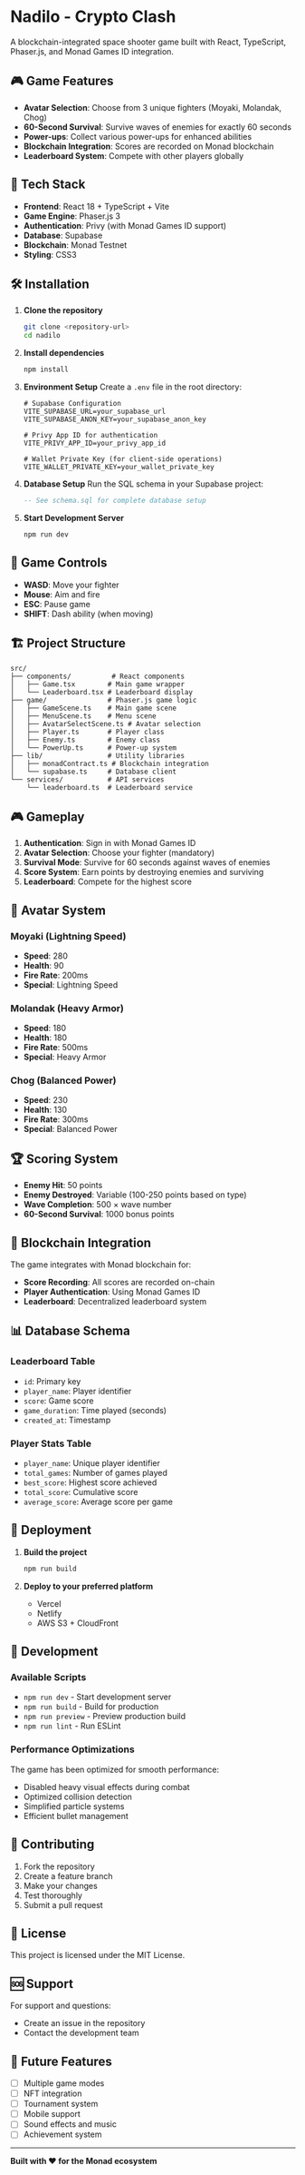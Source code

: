 # Nadilo - Crypto Clash

A blockchain-integrated space shooter game built with React, TypeScript, Phaser.js, and Monad Games ID integration.

## 🎮 Game Features

- **Avatar Selection**: Choose from 3 unique fighters (Moyaki, Molandak, Chog)
- **60-Second Survival**: Survive waves of enemies for exactly 60 seconds
- **Power-ups**: Collect various power-ups for enhanced abilities
- **Blockchain Integration**: Scores are recorded on Monad blockchain
- **Leaderboard System**: Compete with other players globally

## 🚀 Tech Stack

- **Frontend**: React 18 + TypeScript + Vite
- **Game Engine**: Phaser.js 3
- **Authentication**: Privy (with Monad Games ID support)
- **Database**: Supabase
- **Blockchain**: Monad Testnet
- **Styling**: CSS3

## 🛠️ Installation

1. **Clone the repository**
   ```bash
   git clone <repository-url>
   cd nadilo
   ```

2. **Install dependencies**
   ```bash
   npm install
   ```

3. **Environment Setup**
   Create a `.env` file in the root directory:
   ```env
   # Supabase Configuration
   VITE_SUPABASE_URL=your_supabase_url
   VITE_SUPABASE_ANON_KEY=your_supabase_anon_key

   # Privy App ID for authentication
   VITE_PRIVY_APP_ID=your_privy_app_id

   # Wallet Private Key (for client-side operations)
   VITE_WALLET_PRIVATE_KEY=your_wallet_private_key
   ```

4. **Database Setup**
   Run the SQL schema in your Supabase project:
   ```sql
   -- See schema.sql for complete database setup
   ```

5. **Start Development Server**
   ```bash
   npm run dev
   ```

## 🎯 Game Controls

- **WASD**: Move your fighter
- **Mouse**: Aim and fire
- **ESC**: Pause game
- **SHIFT**: Dash ability (when moving)

## 🏗️ Project Structure

```
src/
├── components/          # React components
│   ├── Game.tsx        # Main game wrapper
│   └── Leaderboard.tsx # Leaderboard display
├── game/               # Phaser.js game logic
│   ├── GameScene.ts    # Main game scene
│   ├── MenuScene.ts    # Menu scene
│   ├── AvatarSelectScene.ts # Avatar selection
│   ├── Player.ts       # Player class
│   ├── Enemy.ts        # Enemy class
│   └── PowerUp.ts      # Power-up system
├── lib/                # Utility libraries
│   ├── monadContract.ts # Blockchain integration
│   └── supabase.ts     # Database client
└── services/           # API services
    └── leaderboard.ts  # Leaderboard service
```

## 🎮 Gameplay

1. **Authentication**: Sign in with Monad Games ID
2. **Avatar Selection**: Choose your fighter (mandatory)
3. **Survival Mode**: Survive for 60 seconds against waves of enemies
4. **Score System**: Earn points by destroying enemies and surviving
5. **Leaderboard**: Compete for the highest score

## 🔧 Avatar System

### Moyaki (Lightning Speed)
- **Speed**: 280
- **Health**: 90
- **Fire Rate**: 200ms
- **Special**: Lightning Speed

### Molandak (Heavy Armor)
- **Speed**: 180
- **Health**: 180
- **Fire Rate**: 500ms
- **Special**: Heavy Armor

### Chog (Balanced Power)
- **Speed**: 230
- **Health**: 130
- **Fire Rate**: 300ms
- **Special**: Balanced Power

## 🏆 Scoring System

- **Enemy Hit**: 50 points
- **Enemy Destroyed**: Variable (100-250 points based on type)
- **Wave Completion**: 500 × wave number
- **60-Second Survival**: 1000 bonus points

## 🔗 Blockchain Integration

The game integrates with Monad blockchain for:
- **Score Recording**: All scores are recorded on-chain
- **Player Authentication**: Using Monad Games ID
- **Leaderboard**: Decentralized leaderboard system

## 📊 Database Schema

### Leaderboard Table
- `id`: Primary key
- `player_name`: Player identifier
- `score`: Game score
- `game_duration`: Time played (seconds)
- `created_at`: Timestamp

### Player Stats Table
- `player_name`: Unique player identifier
- `total_games`: Number of games played
- `best_score`: Highest score achieved
- `total_score`: Cumulative score
- `average_score`: Average score per game

## 🚀 Deployment

1. **Build the project**
   ```bash
   npm run build
   ```

2. **Deploy to your preferred platform**
   - Vercel
   - Netlify
   - AWS S3 + CloudFront

## 🔧 Development

### Available Scripts

- `npm run dev` - Start development server
- `npm run build` - Build for production
- `npm run preview` - Preview production build
- `npm run lint` - Run ESLint

### Performance Optimizations

The game has been optimized for smooth performance:
- Disabled heavy visual effects during combat
- Optimized collision detection
- Simplified particle systems
- Efficient bullet management

## 🤝 Contributing

1. Fork the repository
2. Create a feature branch
3. Make your changes
4. Test thoroughly
5. Submit a pull request

## 📝 License

This project is licensed under the MIT License.

## 🆘 Support

For support and questions:
- Create an issue in the repository
- Contact the development team

## 🔮 Future Features

- [ ] Multiple game modes
- [ ] NFT integration
- [ ] Tournament system
- [ ] Mobile support
- [ ] Sound effects and music
- [ ] Achievement system

---

**Built with ❤️ for the Monad ecosystem**